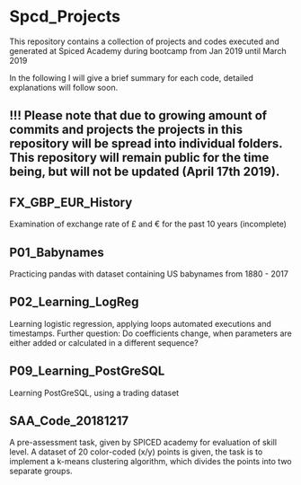 # Spcd_Projects
This repository contains a collection of projects and codes executed and generated at Spiced Academy during bootcamp from Jan 2019 until March 2019

In the following I will give a brief summary for each code, detailed explanations will follow soon. 

## !!! Please note that due to growing amount of commits and projects the projects in this repository will be spread into individual folders. This repository will remain public for the time being, but will not be updated (April 17th 2019).


## FX_GBP_EUR_History
Examination of exchange rate of £ and € for the past 10 years (incomplete)

## P01_Babynames
Practicing pandas with dataset containing US babynames from 1880 - 2017 

## P02_Learning_LogReg
Learning logistic regression, applying loops automated executions and timestamps. 
Further question: Do coefficients change, when parameters are either added or calculated in a
different sequence?

## P09_Learning_PostGreSQL
Learning PostGreSQL, using a trading dataset

## SAA_Code_20181217
A pre-assessment task, given by SPICED academy for evaluation of skill level. 
A dataset of 20 color-coded (x/y) points is given, the task is to implement a
k-means clustering algorithm, which divides the points into two separate groups.
